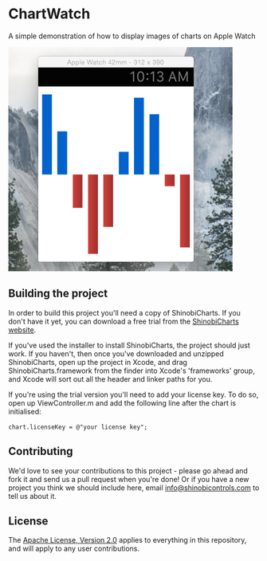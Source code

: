 ChartWatch
=====================

A simple demonstration of how to display images of charts on Apple Watch

![Screenshot](screenshot.png)

Building the project
------------------

In order to build this project you'll need a copy of ShinobiCharts. If you don't have it yet, you can download a free trial from the [ShinobiCharts website](http://www.shinobicontrols.com/ios/shinobicharts).

If you've used the installer to install ShinobiCharts, the project should just work. If you haven't, then once you've downloaded and unzipped ShinobiCharts, open up the project in Xcode, and drag ShinobiCharts.framework from the finder into Xcode's 'frameworks' group, and Xcode will sort out all the header and linker paths for you.

If you're using the trial version you'll need to add your license key. To do so, open up ViewController.m and add the following line after the chart is initialised:

    chart.licenseKey = @"your license key";

Contributing
------------

We'd love to see your contributions to this project - please go ahead and fork it and send us a pull request when you're done! Or if you have a new project you think we should include here, email info@shinobicontrols.com to tell us about it.

License
-------

The [Apache License, Version 2.0](license.txt) applies to everything in this repository, and will apply to any user contributions.
